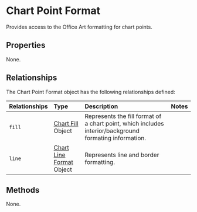 # Chart Point Format
Provides access to the Office Art formatting for chart points.

## Properties
None.

## Relationships
The Chart Point Format object has the following relationships defined:

| Relationships    | Type    |Description|Notes |
|:-----------------|:--------|:----------|:-----|
| `fill`          |[Chart Fill](chartFill.md) Object | Represents the fill format of a chart point, which includes interior/background formating information. 
| `line`          |[Chart Line Format](chartLineFormat.md) Object | Represents line and border formatting.


## Methods
None.